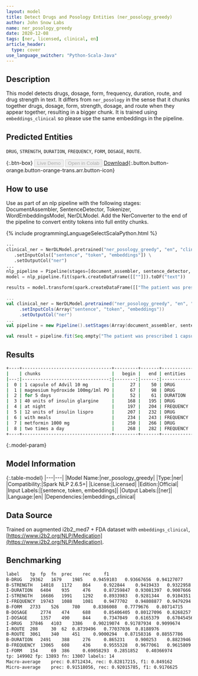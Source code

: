 ```yaml
---
layout: model
title: Detect Drugs and Posology Entities (ner_posology_greedy)
author: John Snow Labs
name: ner_posology_greedy
date: 2020-12-08
tags: [ner, licensed, clinical, en]
article_header:
  type: cover
use_language_switcher: "Python-Scala-Java"
---
```


## Description

This model detects drugs, dosage, form, frequency, duration, route, and drug strength in text. It differs from `ner_posology` in the sense that it chunks together drugs, dosage, form, strength, dosage, and route when they appear together, resulting in a bigger chunk. It is trained using `embeddings_clinical` so please use the same embeddings in the pipeline.

## Predicted Entities

`DRUG`, `STRENGTH`, `DURATION`, `FREQUENCY`, `FORM`, `DOSAGE`, `ROUTE`.

{:.btn-box}
<button class="button button-orange" disabled>Live Demo</button>
<button class="button button-orange" disabled>Open in Colab</button>
[Download](https://s3.amazonaws.com/auxdata.johnsnowlabs.com/clinical/models/ner_posology_greedy_en_2.6.4_2.4_1607422064676.zip){:.button.button-orange.button-orange-trans.arr.button-icon}

## How to use

Use as part of an nlp pipeline with the following stages: DocumentAssembler, SentenceDetector, Tokenizer, WordEmbeddingsModel, NerDLModel. Add the NerConverter to the end of the pipeline to convert entity tokens into full entity chunks.

<div class="tabs-box" markdown="1">
{% include programmingLanguageSelectScalaPython.html %}

```python
...
clinical_ner = NerDLModel.pretrained("ner_posology_greedy", "en", "clinical/models") \
   .setInputCols(["sentence", "token", "embeddings"]) \
   .setOutputCol("ner")
...
nlp_pipeline = Pipeline(stages=[document_assembler, sentence_detector, tokenizer, word_embeddings, clinical_ner, ner_converter])
model = nlp_pipeline.fit(spark.createDataFrame([[""]]).toDF("text"))

results = model.transform(spark.createDataFrame([["The patient was prescribed 1 capsule of Advil 10 mg for 5 days and magnesium hydroxide 100mg/1ml suspension PO. He was seen by the endocrinology service and she was discharged on 40 units of insulin glargine at night, 12 units of insulin lispro with meals, and metformin 1000 mg two times a day."]]).toDF("text"))
```

```scala
...
val clinical_ner = NerDLModel.pretrained("ner_posology_greedy", "en", "clinical/models")
     .setInputCols(Array("sentence", "token", "embeddings"))
     .setOutputCol("ner")
...
val pipeline = new Pipeline().setStages(Array(document_assembler, sentence_detector, tokenizer, word_embeddings, clinical_ner, ner_converter))

val result = pipeline.fit(Seq.empty["The patient was prescribed 1 capsule of Advil 10 mg for 5 days and magnesium hydroxide 100mg/1ml suspension PO. He was seen by the endocrinology service and she was discharged on 40 units of insulin glargine at night, 12 units of insulin lispro with meals, and metformin 1000 mg two times a day."].toDS.toDF("text")).transform(data)
```
</div>

## Results

```bash
+----+----------------------------------+---------+-------+------------+
|    | chunks                           |   begin |   end | entities   |
|---:|---------------------------------:|--------:|------:|-----------:|
|  0 | 1 capsule of Advil 10 mg         |      27 |    50 | DRUG       |
|  1 | magnesium hydroxide 100mg/1ml PO |      67 |    98 | DRUG       |
|  2 | for 5 days                       |      52 |    61 | DURATION   |
|  3 | 40 units of insulin glargine     |     168 |   195 | DRUG       |
|  4 | at night                         |     197 |   204 | FREQUENCY  |
|  5 | 12 units of insulin lispro       |     207 |   232 | DRUG       |
|  6 | with meals                       |     234 |   243 | FREQUENCY  |
|  7 | metformin 1000 mg                |     250 |   266 | DRUG       |
|  8 | two times a day                  |     268 |   282 | FREQUENCY  |
+----+----------------------------------+---------+-------+------------+
```

{:.model-param}
## Model Information

{:.table-model}
|---|---|
|Model Name:|ner_posology_greedy|
|Type:|ner|
|Compatibility:|Spark NLP 2.6.5+|
|License:|Licensed|
|Edition:|Official|
|Input Labels:|[sentence, token, embeddings]|
|Output Labels:|[ner]|
|Language:|en|
|Dependencies:|embeddings_clinical|

## Data Source

Trained on augmented i2b2_med7 + FDA dataset with ``embeddings_clinical``, [https://www.i2b2.org/NLP/Medication](https://www.i2b2.org/NLP/Medication).

## Benchmarking

```bash
label	 tp	 fp	 fn	 prec	 rec	 f1
B-DRUG	 29362	 1679	 1985	 0.9459103	 0.93667656	 0.94127077
B-STRENGTH	 14018	 1172	 864	 0.922844	 0.9419433	 0.9322958
I-DURATION	 6404	 935	 476	 0.87259847	 0.93081397	 0.9007666
I-STRENGTH	 16686	 1991	 1292	 0.8933983	 0.9281344	 0.9104351
I-FREQUENCY	 19743	 1088	 1081	 0.9477702	 0.94808877	 0.9479294
B-FORM	 2733	 526	 780	 0.8386008	 0.7779676	 0.80714715
B-DOSAGE	 2774	 474	 688	 0.85406405	 0.80127096	 0.8268257
I-DOSAGE	 1357	 490	 844	 0.7347049	 0.6165379	 0.67045456
I-DRUG	 37846	 4103	 3386	 0.90219074	 0.91787934	 0.9099674
I-ROUTE	 208	 30	 62	 0.8739496	 0.77037036	 0.8188976
B-ROUTE	 3061	 340	 451	 0.9000294	 0.87158316	 0.88557786
B-DURATION	 2491	 388	 276	 0.865231	 0.900253	 0.8823946
B-FREQUENCY	 13065	 608	 436	 0.9555328	 0.9677061	 0.9615809
I-FORM	 154	 69	 386	 0.69058293	 0.2851852	 0.40366974
tp: 149902 fp: 13893 fn: 13007 labels: 14
Macro-average	 prec: 0.8712434, rec: 0.82817215, f1: 0.849162
Micro-average	 prec: 0.91518056, rec: 0.92015785, f1: 0.9176625
```